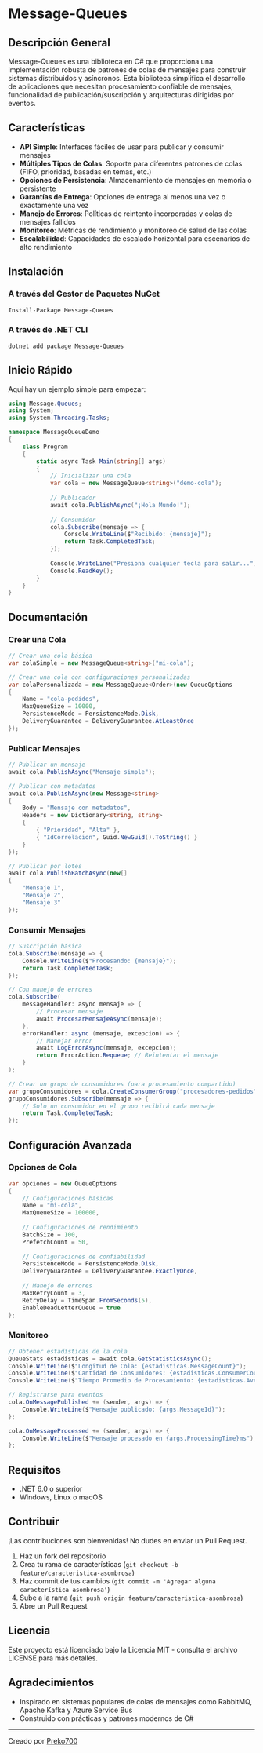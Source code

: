 # Message-Queues

## Descripción General

Message-Queues es una biblioteca en C# que proporciona una implementación robusta de patrones de colas de mensajes para construir sistemas distribuidos y asíncronos. Esta biblioteca simplifica el desarrollo de aplicaciones que necesitan procesamiento confiable de mensajes, funcionalidad de publicación/suscripción y arquitecturas dirigidas por eventos.

## Características

- **API Simple**: Interfaces fáciles de usar para publicar y consumir mensajes
- **Múltiples Tipos de Colas**: Soporte para diferentes patrones de colas (FIFO, prioridad, basadas en temas, etc.)
- **Opciones de Persistencia**: Almacenamiento de mensajes en memoria o persistente
- **Garantías de Entrega**: Opciones de entrega al menos una vez o exactamente una vez
- **Manejo de Errores**: Políticas de reintento incorporadas y colas de mensajes fallidos
- **Monitoreo**: Métricas de rendimiento y monitoreo de salud de las colas
- **Escalabilidad**: Capacidades de escalado horizontal para escenarios de alto rendimiento

## Instalación

### A través del Gestor de Paquetes NuGet

```
Install-Package Message-Queues
```

### A través de .NET CLI

```
dotnet add package Message-Queues
```

## Inicio Rápido

Aquí hay un ejemplo simple para empezar:

```csharp name=InicioRapido.cs
using Message.Queues;
using System;
using System.Threading.Tasks;

namespace MessageQueueDemo
{
    class Program
    {
        static async Task Main(string[] args)
        {
            // Inicializar una cola
            var cola = new MessageQueue<string>("demo-cola");
            
            // Publicador
            await cola.PublishAsync("¡Hola Mundo!");
            
            // Consumidor
            cola.Subscribe(mensaje => {
                Console.WriteLine($"Recibido: {mensaje}");
                return Task.CompletedTask;
            });
            
            Console.WriteLine("Presiona cualquier tecla para salir...");
            Console.ReadKey();
        }
    }
}
```

## Documentación

### Crear una Cola

```csharp name=CrearCola.cs
// Crear una cola básica
var colaSimple = new MessageQueue<string>("mi-cola");

// Crear una cola con configuraciones personalizadas
var colaPersonalizada = new MessageQueue<Order>(new QueueOptions
{
    Name = "cola-pedidos",
    MaxQueueSize = 10000,
    PersistenceMode = PersistenceMode.Disk,
    DeliveryGuarantee = DeliveryGuarantee.AtLeastOnce
});
```

### Publicar Mensajes

```csharp name=PublicarMensajes.cs
// Publicar un mensaje
await cola.PublishAsync("Mensaje simple");

// Publicar con metadatos
await cola.PublishAsync(new Message<string>
{
    Body = "Mensaje con metadatos",
    Headers = new Dictionary<string, string>
    {
        { "Prioridad", "Alta" },
        { "IdCorrelacion", Guid.NewGuid().ToString() }
    }
});

// Publicar por lotes
await cola.PublishBatchAsync(new[] 
{
    "Mensaje 1",
    "Mensaje 2",
    "Mensaje 3"
});
```

### Consumir Mensajes

```csharp name=ConsumirMensajes.cs
// Suscripción básica
cola.Subscribe(mensaje => {
    Console.WriteLine($"Procesando: {mensaje}");
    return Task.CompletedTask;
});

// Con manejo de errores
cola.Subscribe(
    messageHandler: async mensaje => {
        // Procesar mensaje
        await ProcesarMensajeAsync(mensaje);
    },
    errorHandler: async (mensaje, excepcion) => {
        // Manejar error
        await LogErrorAsync(mensaje, excepcion);
        return ErrorAction.Requeue; // Reintentar el mensaje
    }
);

// Crear un grupo de consumidores (para procesamiento compartido)
var grupoConsumidores = cola.CreateConsumerGroup("procesadores-pedidos");
grupoConsumidores.Subscribe(mensaje => {
    // Solo un consumidor en el grupo recibirá cada mensaje
    return Task.CompletedTask;
});
```

## Configuración Avanzada

### Opciones de Cola

```csharp name=OpcionesCola.cs
var opciones = new QueueOptions
{
    // Configuraciones básicas
    Name = "mi-cola",
    MaxQueueSize = 100000,
    
    // Configuraciones de rendimiento
    BatchSize = 100,
    PrefetchCount = 50,
    
    // Configuraciones de confiabilidad
    PersistenceMode = PersistenceMode.Disk,
    DeliveryGuarantee = DeliveryGuarantee.ExactlyOnce,
    
    // Manejo de errores
    MaxRetryCount = 3,
    RetryDelay = TimeSpan.FromSeconds(5),
    EnableDeadLetterQueue = true
};
```

### Monitoreo

```csharp name=Monitoreo.cs
// Obtener estadísticas de la cola
QueueStats estadisticas = await cola.GetStatisticsAsync();
Console.WriteLine($"Longitud de Cola: {estadisticas.MessageCount}");
Console.WriteLine($"Cantidad de Consumidores: {estadisticas.ConsumerCount}");
Console.WriteLine($"Tiempo Promedio de Procesamiento: {estadisticas.AverageProcessingTime}ms");

// Registrarse para eventos
cola.OnMessagePublished += (sender, args) => {
    Console.WriteLine($"Mensaje publicado: {args.MessageId}");
};

cola.OnMessageProcessed += (sender, args) => {
    Console.WriteLine($"Mensaje procesado en {args.ProcessingTime}ms");
};
```

## Requisitos

- .NET 6.0 o superior
- Windows, Linux o macOS

## Contribuir

¡Las contribuciones son bienvenidas! No dudes en enviar un Pull Request.

1. Haz un fork del repositorio
2. Crea tu rama de características (`git checkout -b feature/caracteristica-asombrosa`)
3. Haz commit de tus cambios (`git commit -m 'Agregar alguna característica asombrosa'`)
4. Sube a la rama (`git push origin feature/caracteristica-asombrosa`)
5. Abre un Pull Request

## Licencia

Este proyecto está licenciado bajo la Licencia MIT - consulta el archivo LICENSE para más detalles.

## Agradecimientos

- Inspirado en sistemas populares de colas de mensajes como RabbitMQ, Apache Kafka y Azure Service Bus
- Construido con prácticas y patrones modernos de C#

---

Creado por [Preko700](https://github.com/Preko700)
